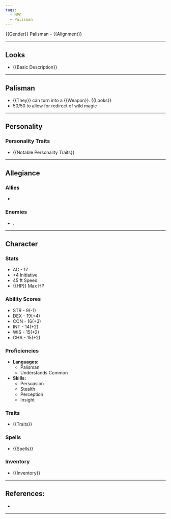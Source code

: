 ```yaml
---
tags:
  - NPC
  - Palisman
---
```

{{Gender}} Palisman - {{Alignment}}
****
## Looks
- {{Basic Description}}
****
## Palisman
- {{They}} can turn into a {{Weapon}}. {{Looks}}
- 50/50 to allow for redirect of wild magic
****
## Personality
### Personality Traits
- {{Notable Personality Traits}}
****
## Allegiance
### Allies
- 
### Enemies
- .
****
## Character
### Stats
- AC - 17
- +4 Initiative
- 45 ft Speed
- {{HP}} Max HP
### Ability Scores
- STR - 9(-1)
- DEX - 19(+4)
- CON - 16(+3)
- INT - 14(+2)
- WIS - 15(+2)
- CHA - 15(+2)
### Proficiencies
- **Languages:**
	- Palisman
	- Understands Common
- **Skills:**
	- Persuasion
	- Stealth
	- Perception
	- Insight
### Traits
- {{Traits}}
### Spells
- {{Spells}}
### Inventory
- {{Inventory}}
****
## References:
- 
****